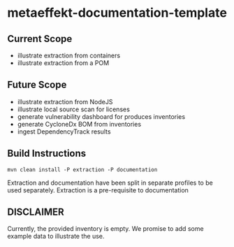 # metaeffekt-documentation-template

## Current Scope
- illustrate extraction from containers
- illustrate extraction from a POM
  
## Future Scope
- illustrate extraction from NodeJS
- illustrate local source scan for licenses
- generate vulnerability dashboard for produces inventories
- generate CycloneDx BOM from inventories
- ingest DependencyTrack results

## Build Instructions

    mvn clean install -P extraction -P documentation

Extraction and documentation have been split in separate profiles to
be used separately. Extraction is a pre-requisite to documentation

## DISCLAIMER
Currently, the provided inventory is empty. We promise to add some example
data to illustrate the use.
